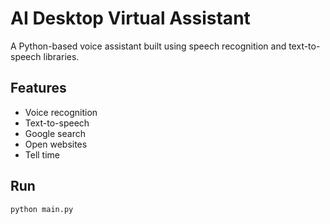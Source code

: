 # AI Desktop Virtual Assistant

A Python-based voice assistant built using speech recognition and text-to-speech libraries.

## Features
- Voice recognition
- Text-to-speech
- Google search
- Open websites
- Tell time

## Run
```bash
python main.py
